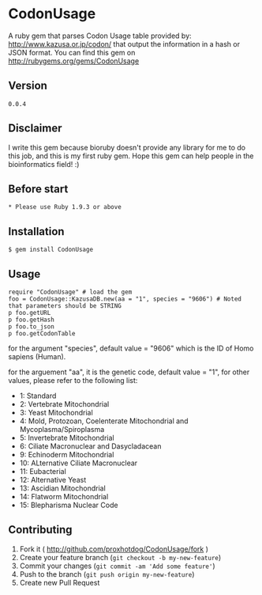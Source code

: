 # CodonUsage
A ruby gem that parses Codon Usage table provided by: http://www.kazusa.or.jp/codon/ that output the information in a hash or JSON format. You can find this gem on http://rubygems.org/gems/CodonUsage

## Version
    0.0.4

## Disclaimer
I write this gem because bioruby doesn't provide any library for me to do this job, and this is my first ruby gem. Hope this gem can help people in the bioinformatics field! :)

## Before start
    * Please use Ruby 1.9.3 or above

## Installation
    $ gem install CodonUsage

## Usage
    require "CodonUsage" # load the gem
    foo = CodonUsage::KazusaDB.new(aa = "1", species = "9606") # Noted that parameters should be STRING
    p foo.getURL
    p foo.getHash
    p foo.to_json
    p foo.getCodonTable

for the argument "species", default value = "9606" which is the ID of Homo sapiens (Human).

for the arguement "aa", it is the genetic code, default value = "1", for other values, please refer to the following list:
* 1: Standard
* 2: Vertebrate Mitochondrial
* 3: Yeast Mitochondrial
* 4: Mold, Protozoan, Coelenterate Mitochondrial and Mycoplasma/Spiroplasma
* 5: Invertebrate Mitochondrial
* 6: Ciliate Macronuclear and Dasycladacean
* 9: Echinoderm Mitochondrial
* 10: ALternative Ciliate Macronuclear
* 11: Eubacterial
* 12: Alternative Yeast
* 13: Ascidian Mitochondrial
* 14: Flatworm Mitochondrial
* 15: Blepharisma Nuclear Code

## Contributing

1. Fork it ( http://github.com/proxhotdog/CodonUsage/fork )
2. Create your feature branch (`git checkout -b my-new-feature`)
3. Commit your changes (`git commit -am 'Add some feature'`)
4. Push to the branch (`git push origin my-new-feature`)
5. Create new Pull Request
